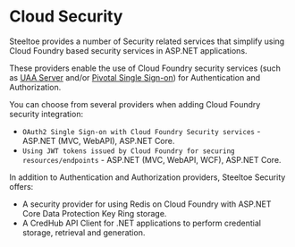 # Cloud Security

Steeltoe provides a number of Security related services that simplify using Cloud Foundry based security services in ASP.NET applications.

These providers enable the use of Cloud Foundry security services (such as [UAA Server](https://github.com/cloudfoundry/uaa) and/or [Pivotal Single Sign-on](https://docs.pivotal.io/p-identity/)) for Authentication and Authorization.

You can choose from several providers when adding Cloud Foundry security integration:

* `OAuth2 Single Sign-on with Cloud Foundry Security services` - ASP.NET (MVC, WebAPI), ASP.NET Core.
* `Using JWT tokens issued by Cloud Foundry for securing resources/endpoints` - ASP.NET (MVC, WebAPI, WCF), ASP.NET Core.

In addition to Authentication and Authorization providers, Steeltoe Security offers:

* A security provider for using Redis on Cloud Foundry with ASP.NET Core Data Protection Key Ring storage.
* A CredHub API Client for .NET applications to perform credential storage, retrieval and generation.

